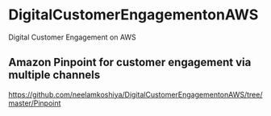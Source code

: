 # DigitalCustomerEngagementonAWS
Digital Customer Engagement on AWS


## Amazon Pinpoint for customer engagement via multiple channels
https://github.com/neelamkoshiya/DigitalCustomerEngagementonAWS/tree/master/Pinpoint
